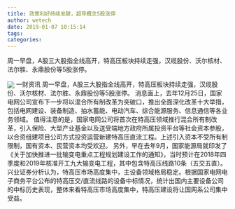 ```yaml
---
title: 政策利好持续发酵，超导概念5股涨停
author: wetech
date: 2019-01-07 10:15:14
tags: 
categories: 
---
```

周一早盘，A股三大股指全线高开，特高压板块持续走强，汉缆股份、沃尔核材、法尔胜、永鼎股份等5股涨停。
<!-- more -->
<img align="center" border="0" src="https://imgcdn.yicai.com/uppics/images/2019/01/75c94bcd49b9de09c229031e360d2d29.jpg" />
一财资讯
周一早盘，A股三大股指全线高开，特高压板块持续走强，汉缆股份、沃尔核材、法尔胜、永鼎股份等5股涨停。
消息面上，去年12月25日，国家电网公司宣布下一步将以混合所有制改革为突破口，推出全面深化改革十大举措，包括电网建设、装备制造、抽水蓄能、电动汽车、综合能源服务、信息通信等各业务领域。
值得注意的是，国家电网公司将首次在特高压领域推行混合所有制改革，引入保险、大型产业基金以及送受端地方政府所属投资平台等社会资本参股，以合资组建项目公司方式投资运营新建特高压直流工程。上述引入资本不受所有制限制，国有资本、民营资本均受欢迎。
另外，早在去年9月，国家能源局就印发了《关于加快推进一批输变电重点工程规划建设工作的通知》，当时预计在2018年四季度和2019年核准开工九大输变电工程，其中包含特高压线路10条（五交五直）。
兴业证券分析认为，特高压市场高度集中，主设备领域格局稳定。根据国家电网电子商务平台公布的特高压交/直流线路的设备中标情况，统计出国内主要设备公司的中标历史表现，整体来看特高压市场高度集中，特高压建设将让国网系公司集中受益。
 
 
